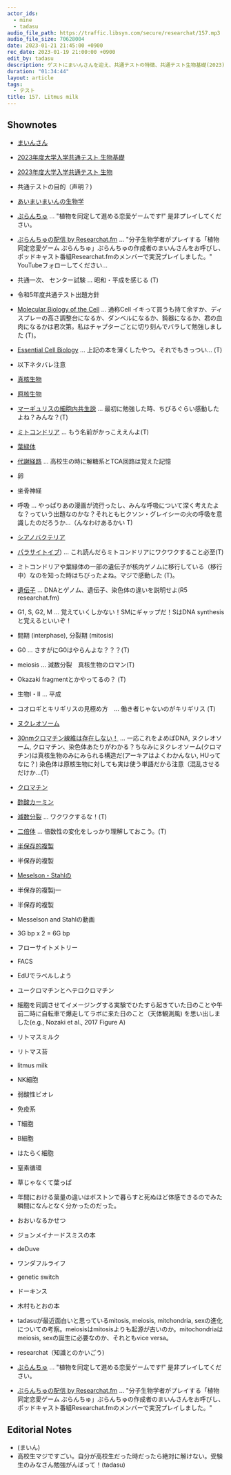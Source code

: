 ```yaml
---
actor_ids:
  - mine
  - tadasu
audio_file_path: https://traffic.libsyn.com/secure/researchat/157.mp3 
audio_file_size: 70628004
date: 2023-01-21 21:45:00 +0900
rec_date: 2023-01-19 21:00:00 +0900
edit_by: tadasu
description: ゲストにまいんさんを迎え、共通テストの特徴、共通テスト生物基礎(2023)を解いてみての感想と解説、そしてどのような力が問われているのかについて議論しました。
duration: "01:34:44"
layout: article
tags:
  - テスト
title: 157. Litmus milk
---
```


## Shownotes
- [まいんさん](https://twitter.com/ArmnieBIO)
- [2023年度大学入学共通テスト 生物基礎](https://edu.chunichi.co.jp/site_home/center/pdf/2023seibutsukiso_q.pdf)
- [2023年度大学入学共通テスト 生物](https://edu.chunichi.co.jp/site_home/center/pdf/2023seibutsu_q.pdf)
- 共通テストの目的（声明？)
- [あいまいまいんの生物学](https://i-my-mine.hatenablog.com/archive)
- [ぷらんちゅ](https://novelgame.jp/games/show/6590) ... "植物を同定して進める恋愛ゲームです!" 是非プレイしてください。
- [ぷらんちゅの配信 by Researchat.fm](https://www.youtube.com/watch?v=d4YMrm3OHfg&ab_channel=Researchatfm) ... "分子生物学者がプレイする「植物同定恋愛ゲーム ぷらんちゅ」ぷらんちゅの作成者のまいんさんをお呼びし、ポッドキャスト番組Researchat.fmのメンバーで実況プレイしました。" YouTubeフォローしてください...
- 共通一次、 センター試験 ... 昭和・平成を感じる (T)
- 令和5年度共通テスト出題方針
- [Molecular Biology of the Cell](https://www.amazon.co.jp/dp/0393884856/) ... 通称Cell イキって買うも持て余すか、ディスプレーの高さ調整台になるか、ダンベルになるか、鈍器になるか、君の血肉になるかは君次第。私はチャプターごとに切り刻んでバラして勉強しました (T)。
- [Essential Cell Biology](https://www.amazon.co.jp/dp/0393680398/) ... 上記の本を薄くしたやつ。それでもきっつい... (T)
- 以下ネタバレ注意
- [真核生物](https://ja.wikipedia.org/wiki/%E7%9C%9F%E6%A0%B8%E7%94%9F%E7%89%A9)
- [原核生物](https://ja.wikipedia.org/wiki/%E5%8E%9F%E6%A0%B8%E7%94%9F%E7%89%A9)
- [マーギュリスの細胞内共生説](https://ja.wikipedia.org/wiki/%E7%B4%B0%E8%83%9E%E5%86%85%E5%85%B1%E7%94%9F%E8%AA%AC) ... 最初に勉強した時、ちびるぐらい感動したよね？みんな？(T)
- [ミトコンドリア](https://ja.wikipedia.org/wiki/%E3%83%9F%E3%83%88%E3%82%B3%E3%83%B3%E3%83%89%E3%83%AA%E3%82%A2) ... もう名前がかっこええんよ(T)
- [葉緑体](https://ja.wikipedia.org/wiki/%E8%91%89%E7%B7%91%E4%BD%93)
- [代謝経路](https://ja.wikipedia.org/wiki/%E4%BB%A3%E8%AC%9D%E7%B5%8C%E8%B7%AF) ... 高校生の時に解糖系とTCA回路は覚えた記憶
- 卵
- 坐骨神経
- 呼吸 ... やっぱりあの漫画が流行ったし、みんな呼吸について深く考えたよな？っていう出題なのかな？それともヒクソン・グレイシーの火の呼吸を意識したのだろうか...（んなわけあるかい T)
- [シアノバクテリア](http://photosynthesis.c.u-tokyo.ac.jp/cyano.html)
- [パラサイトイブ](https://www.amazon.co.jp/dp/B0099FE77Y)) ... これ読んだらミトコンドリアにワクワクすること必至(T)
- ミトコンドリアや葉緑体の一部の遺伝子が核内ゲノムに移行している（移行中）なのを知った時はちびったよね。マジで感動した (T)。
- [遺伝子](https://ja.wikipedia.org/wiki/%E9%81%BA%E4%BC%9D%E5%AD%90) ... DNAとゲノム、遺伝子、染色体の違いを説明せよ(R5 researchat.fm)
- G1, S, G2, M ... 覚えていくしかない！SMにギャップだ！SはDNA synthesisと覚えるといいぞ！
- 間期 (interphase), 分裂期 (mitosis)
- G0 ... さすがにG0はやらんよな？？？(T)
- meiosis ... 減数分裂　真核生物のロマン(T)
- Okazaki fragmentとかやってるの？ (T)
- 生物I・II ... 平成
- コオロギとキリギリスの見極め方　... 働き者じゃないのがキリギリス (T)
- [ヌクレオソーム](https://ja.wikipedia.org/wiki/%E3%83%8C%E3%82%AF%E3%83%AC%E3%82%AA%E3%82%BD%E3%83%BC%E3%83%A0)
- [30nmクロマチン線維は存在しない！](https://www.jstage.jst.go.jp/article/kagakutoseibutsu/51/3/51_177/_pdf) ... 一応これをよめばDNA, ヌクレオソーム, クロマチン、染色体あたりがわかる？ちなみにヌクレオソーム(クロマチン)は真核生物のみにみられる構造だ(アーキアはよくわかんない, HUってなに？) 染色体は原核生物に対しても実は使う単語だから注意（混乱させるだけか...(T)
- [クロマチン](https://ja.wikipedia.org/wiki/%E3%82%AF%E3%83%AD%E3%83%9E%E3%83%81%E3%83%B3)
- [酢酸カーミン](https://ja.wikipedia.org/wiki/%E9%85%A2%E9%85%B8%E3%82%AB%E3%83%BC%E3%83%9F%E3%83%B3%E6%BA%B6%E6%B6%B2)
- [減数分裂](https://ja.wikipedia.org/wiki/%E6%B8%9B%E6%95%B0%E5%88%86%E8%A3%82) ... ワクワクするな！(T)
- [二倍体](https://kotobank.jp/word/%E4%BA%8C%E5%80%8D%E4%BD%93-592567) ... 倍数性の変化をしっかり理解しておこう。(T)
- [半保存的複製](https://ja.wikipedia.org/wiki/%E5%8D%8A%E4%BF%9D%E5%AD%98%E7%9A%84%E8%A4%87%E8%A3%BD) 
- 半保存的複製
- [Meselson・Stahlの](https://ja.wikipedia.org/wiki/%E3%83%A1%E3%82%BB%E3%83%AB%E3%82%BD%E3%83%B3-%E3%82%B9%E3%82%BF%E3%83%BC%E3%83%AB%E3%81%AE%E5%AE%9F%E9%A8%93)
- 半保存的複製j一
- 半保存的複製
- Messelson and Stahlの動画
- 3G bp x 2 = 6G bp
- フローサイトメトリー
- FACS
- EdUでラベルしよう
- ユークロマチンとヘテロクロマチン
- 細胞を同調させてイメージングする実験でひたすら起きていた日のことや午前二時に自転車で爆走してラボに来た日のこと（天体観測風) を思い出しました(e.g., Nozaki et al., 2017 Figure A)
- リトマスミルク
- リトマス苔
- litmus milk
- NK細胞
- 弱酸性ビオレ
- 免疫系
- T細胞
- B細胞
- はたらく細胞
- 窒素循環
- 草じゃなくて葉っぱ
- 年間における葉量の違いはボストンで暮らすと死ぬほど体感できるのでみた瞬間になんとなく分かったのだった。


- おおいなるかせつ
- ジョンメイナードスミスの本
- deDuve
- ワンダフルライフ
- genetic switch
- ドーキンス
- 木村もとおの本
- tadasuが最近面白いと思っているmitosis, meiosis, mitchondria, sexの進化についての考察。meiosisはmitosisよりも起源が古いのか。mitochondriaはmeiosis, sexの誕生に必要なのか、それともvice versa。
- researchat（知識とのかいごう)
- [ぷらんちゅ](https://novelgame.jp/games/show/6590) ... "植物を同定して進める恋愛ゲームです!" 是非プレイしてください。
- [ぷらんちゅの配信 by Researchat.fm](https://www.youtube.com/watch?v=d4YMrm3OHfg&ab_channel=Researchatfm) ... "分子生物学者がプレイする「植物同定恋愛ゲーム ぷらんちゅ」ぷらんちゅの作成者のまいんさんをお呼びし、ポッドキャスト番組Researchat.fmのメンバーで実況プレイしました。"

## Editorial Notes
- (まいん)
- 高校生マジですごい。自分が高校生だった時だったら絶対に解けない。受験生のみなさん勉強がんばって！(tadasu)
